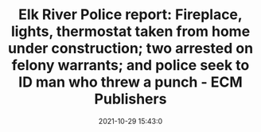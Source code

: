 ---
"title": "Elk River Police report: Fireplace, lights, thermostat taken from home under construction; two arrested on felony warrants; and police seek to ID man who threw a punch - ECM Publishers"
"date": "2021-10-29 15:43:0"
"feed_name": "GOOGLENEWSCONSTRUCTION"
"feed_website": "https://news.google.com/search?q=construction%2Bincident&hl=en-US&gl=US&ceid=US:en"
"feed_rss": "https://news.google.com/rss/search?q=construction%2Bincident&hl=en-US&gl=US&ceid=US:en"
"link": "https://www.hometownsource.com/elk_river_star_news/elk-river-police-report-fireplace-lights-thermostat-taken-from-home-under-construction-two-arrested-on/article_0a8e0896-38cf-11ec-81f2-7bbc8d61f447.html"
"source": "{'href': 'https://www.hometownsource.com', 'title': 'ECM Publishers'}"
"file": "_posts/2021-1-1-81d5f5dace7b0390b405f654439618b2c9971792.md"
"accident": "1"
"drilling": "0"
"dead": "0"
"injured": "0"
"arrested": "2"
"place": "unknown place"
"where": "unknown site"
"causes": "unknown"
"place_uri": "unknown place"
---